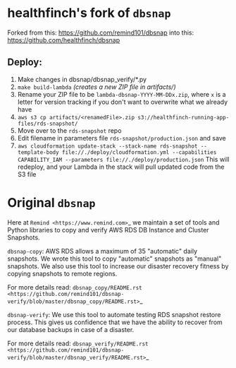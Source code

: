# healthfinch's fork of `dbsnap`

Forked from this: https://github.com/remind101/dbsnap
into this:        https://github.com/healthfinch/dbsnap

## Deploy:
1. Make changes in dbsnap/dbsnap_verify/\*.py
2. `make build-lambda` *(creates a new ZIP file in artifacts/)*
3. Rename your ZIP file to be `lambda-dbsnap-YYYY-MM-DDx.zip`, where `x` is a letter for version tracking if you don't want to overwrite what we already have
4. ```aws s3 cp artifacts/<renamedFile>.zip s3://healthfinch-running-app-files/rds-snapshot/```
5. Move over to the `rds-snapshot` repo
6. Edit filename in parameters file `rds-snapshot/production.json` and save
7. `aws cloudformation update-stack --stack-name rds-snapshot --template-body file://./deploy/cloudformation.yml --capabilities CAPABILITY_IAM --parameters file://./deploy/production.json`
    This will redeploy, and your Lambda in the stack will pull updated code from the S3 file


# Original `dbsnap`

Here at `Remind <https://www.remind.com>`_ we maintain a set of tools and
Python libraries to copy and verify AWS RDS DB Instance and Cluster Snapshots.

``dbsnap-copy``:
 AWS RDS allows a maximum of 35 "automatic" daily snapshots.
 We wrote this tool to copy "automatic" snapshots as "manual" snapshots.
 We also use this tool to increase our disaster recovery fitness by
 copying snapshots to remote regions.

For more details read: `dbsnap_copy/README.rst <https://github.com/remind101/dbsnap-verify/blob/master/dbsnap_copy/README.rst>`_

``dbsnap-verify``:
 We use this tool to automate testing RDS snapshot restore process.
 This gives us confidence that we have the ability to recover from
 our database backups in case of a disaster.

For more details read: `dbsnap_verify/README.rst <https://github.com/remind101/dbsnap-verify/blob/master/dbsnap_verify/README.rst>`_

